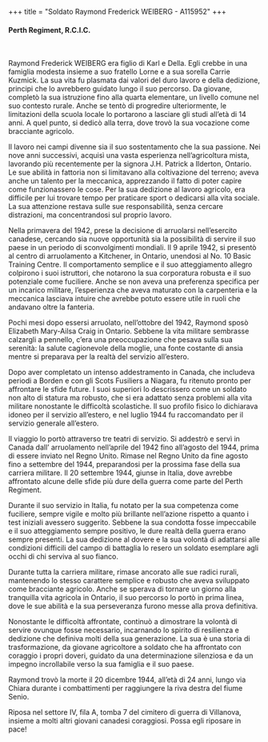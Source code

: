 +++
title = "Soldato Raymond Frederick WEIBERG - A115952"
+++

#### Perth Regiment, R.C.I.C.
<br>


Raymond Frederick WEIBERG era figlio di Karl e Della. Egli  crebbe in una famiglia modesta insieme a suo fratello Lorne e a sua sorella Carrie Kuzmick. La sua vita fu plasmata dai valori del duro lavoro e della dedizione, principi che lo avrebbero guidato lungo il suo percorso. Da giovane, completò la sua istruzione fino alla quarta elementare, un livello comune nel suo contesto rurale. Anche se tentò di progredire ulteriormente, le limitazioni della scuola locale lo portarono a lasciare gli studi all’età di 14 anni. A quel punto, si dedicò alla terra, dove trovò la sua vocazione come bracciante agricolo.

Il lavoro nei campi divenne sia il suo sostentamento che la sua passione. Nei nove anni successivi, acquisì una vasta esperienza nell’agricoltura mista, lavorando più recentemente per la signora J.H. Patrick a Ilderton, Ontario. Le sue abilità in fattoria non si limitavano alla coltivazione del terreno; aveva anche un talento per la meccanica, apprezzando il fatto di poter capire come funzionassero le cose. 
Per la sua dedizione al lavoro agricolo, era difficile per lui trovare tempo per praticare sport o dedicarsi alla vita sociale. La sua attenzione restava sulle sue responsabilità, senza cercare distrazioni, ma concentrandosi sul proprio lavoro.

Nella primavera del 1942, prese la decisione di arruolarsi nell’esercito canadese, cercando sia nuove opportunità sia la possibilità di servire il suo paese in un periodo di sconvolgimenti mondiali. Il 9 aprile 1942, si presentò al centro di arruolamento a Kitchener, in Ontario, unendosi al No. 10 Basic Training Centre. Il comportamento semplice e il suo atteggiamento allegro colpirono i suoi istruttori, che notarono la sua corporatura robusta e il suo potenziale come fuciliere. Anche se non aveva una preferenza specifica per un incarico militare, l’esperienza che aveva maturato con la carpenteria e la meccanica lasciava intuire che avrebbe potuto essere utile in ruoli che andavano oltre la fanteria.

Pochi mesi dopo essersi arruolato, nell’ottobre del 1942, Raymond sposò Elizabeth Mary-Ailsa Craig in Ontario. Sebbene la vita militare sembrasse calzargli a pennello, c’era una preoccupazione che pesava sulla sua serenità: la salute cagionevole della moglie, una fonte costante di ansia mentre si preparava per la realtà del servizio all’estero.

Dopo aver completato un intenso addestramento in Canada, che includeva periodi a Borden e con gli Scots Fusiliers a Niagara, fu ritenuto pronto per affrontare le sfide future. I suoi superiori lo descrissero come un soldato non alto di statura ma robusto, che si era adattato senza problemi alla vita militare nonostante le difficoltà scolastiche. Il suo profilo fisico lo dichiarava idoneo per il servizio all’estero, e nel luglio 1944 fu raccomandato per il servizio generale all’estero.

Il viaggio lo portò attraverso tre teatri di servizio. Si addestrò e servì in Canada dall’ arruolamento nell’aprile del 1942 fino all’agosto del 1944, prima di essere inviato nel Regno Unito. Rimase nel Regno Unito da fine agosto fino a settembre del 1944, preparandosi per la prossima fase della sua carriera militare. Il 20 settembre 1944, giunse in Italia, dove avrebbe affrontato alcune delle sfide più dure della guerra come parte del Perth Regiment.

Durante il suo servizio in Italia, fu notato per la sua competenza come fuciliere, sempre vigile e molto più brillante nell’azione rispetto a quanto i test iniziali avessero suggerito. Sebbene la sua condotta fosse impeccabile e il suo atteggiamento sempre positivo, le dure realtà della guerra erano sempre presenti. La sua dedizione al dovere e la sua volontà di adattarsi alle condizioni difficili del campo di battaglia lo resero un soldato esemplare agli occhi di chi serviva al suo fianco.

Durante tutta la carriera militare, rimase ancorato alle sue radici rurali, mantenendo lo stesso carattere semplice e robusto che aveva sviluppato come bracciante agricolo. Anche se sperava di tornare un giorno alla tranquilla vita agricola in Ontario, il suo percorso lo portò in prima linea, dove le sue abilità e la sua perseveranza furono messe alla prova definitiva.

Nonostante le difficoltà affrontate, continuò a dimostrare la volontà di servire ovunque fosse necessario, incarnando lo spirito di resilienza e dedizione che definiva molti della sua generazione. La sua è una storia di trasformazione, da giovane agricoltore a soldato che ha affrontato con coraggio i propri doveri, guidato da una determinazione silenziosa e da un impegno incrollabile verso la sua famiglia e il suo paese.

Raymond trovò la morte il 20 dicembre 1944, all’età di 24 anni, lungo via Chiara durante i combattimenti per raggiungere la riva destra del fiume Senio.

Riposa nel settore IV, fila A, tomba 7 del cimitero di guerra di Villanova, insieme a molti altri giovani canadesi coraggiosi.  Possa egli riposare in pace!

